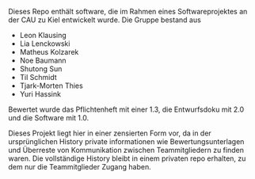 Dieses Repo enthält software, die im Rahmen eines Softwareprojektes an der CAU zu Kiel entwickelt wurde. Die Gruppe bestand aus

- Leon Klausing
- Lia Lenckowski
- Matheus Kolzarek
- Noe Baumann
- Shutong Sun
- Til Schmidt
- Tjark-Morten Thies
- Yuri Hassink

Bewertet wurde das Pflichtenheft mit einer 1.3, die Entwurfsdoku mit 2.0 und die Software mit 1.0.

Dieses Projekt liegt hier in einer zensierten Form vor, da in der ursprünglichen History private informationen wie Bewertungsunterlagen und Überreste von Kommunikation zwischen Teammitgliedern zu finden waren. Die vollständige History bleibt in einem privaten repo erhalten, zu dem nur die Teammitglieder Zugang haben.
